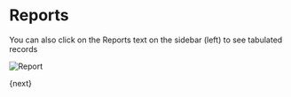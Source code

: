 <!-- base_template: frappe_io/www/frappe/frappe_base.html --><!-- add-breadcrumbs -->
# Reports

You can also click on the Reports text on the sidebar (left) to see tabulated records

<img class="screenshot" alt="Report" src="/docs/assets/img/report.png">

{next}
